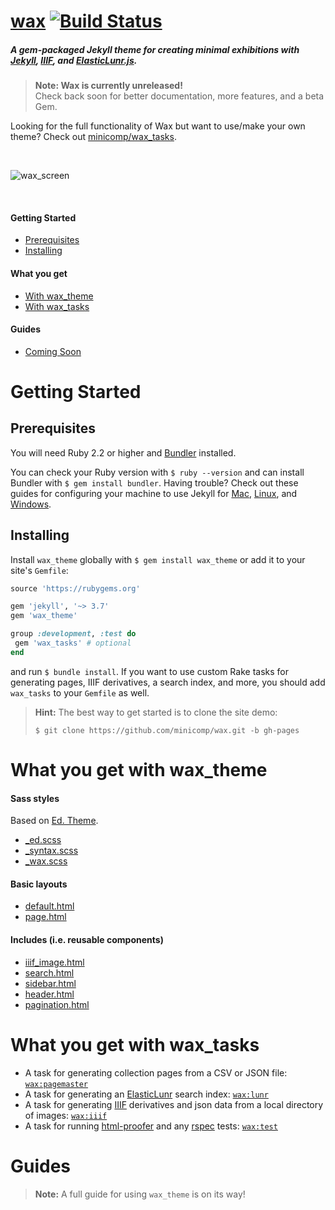 # [wax](https://minicomp.github.io/wax/) [![Build Status](https://travis-ci.org/mnyrop/wax.svg?branch=master)](https://travis-ci.org/mnyrop/wax)


##### A gem-packaged Jekyll theme for creating minimal exhibitions with [Jekyll](http://jekyllrb.com), [IIIF](http://iiif.io), and [ElasticLunr.js](http://elasticlunr.com).

> __Note: Wax is currently unreleased!__ <br> Check back soon for better documentation, more features, and a beta Gem.


Looking for the full functionality of Wax but want to use/make your own theme? Check out [minicomp/wax_tasks](https://github.com/minicomp/wax_tasks).

<br>

![wax_screen](https://github.com/mnyrop/wax_tasks/raw/master/docs/wax_screen.gif?raw=true)

<br>

#### Getting Started
- [Prerequisites](#prerequisites)
- [Installing](#installing)

#### What you get
- [With wax_theme](#what-you-get-with-wax_theme)
- [With wax_tasks](#what-you-get-with-wax_tasks)

#### Guides
- [Coming Soon](#guides)


# Getting Started

## Prerequisites

You will need Ruby 2.2 or higher and [Bundler](https://rubygems.org/gems/bundler) installed.

You can check your Ruby version with `$ ruby --version` and can install Bundler with `$ gem install bundler`. Having trouble? Check out these guides for configuring your machine to use Jekyll for [Mac](https://learn.cloudcannon.com/jekyll/install-jekyll-on-os-x/), [Linux](https://learn.cloudcannon.com/jekyll/install-jekyll-on-linux/), and [Windows](https://jekyllrb.com/docs/windows/).

## Installing

Install `wax_theme` globally with `$ gem install wax_theme` or add it to your site's `Gemfile`:

```ruby
source 'https://rubygems.org'

gem 'jekyll', '~> 3.7'
gem 'wax_theme'

group :development, :test do
 gem 'wax_tasks' # optional
end

```

and run `$ bundle install`. If you want to use custom Rake tasks for generating pages, IIIF derivatives, a search index, and more, you should add `wax_tasks` to your `Gemfile` as well.

> __Hint:__ The best way to get started is to clone the site demo:
>
> `$ git clone https://github.com/minicomp/wax.git -b gh-pages`

# What you get with wax_theme

#### Sass styles
Based on [Ed. Theme](https://github.com/minicomp/ed).
- [\_ed.scss]()
- [\_syntax.scss]()
- [\_wax.scss]()

#### Basic layouts
- [default.html]()
- [page.html]()

#### Includes (i.e. reusable components)
- [iiif_image.html]()
- [search.html]()
- [sidebar.html]()
- [header.html]()
- [pagination.html]()


# What you get with wax_tasks

- A task for generating collection pages from a CSV or JSON file: [`wax:pagemaster`]()
- A task for generating an [ElasticLunr]() search index: [`wax:lunr`]()
- A task for generating [IIIF](http://iiif.io/) derivatives and json data from a local directory of images: [`wax:iiif`]()
- A task for running [html-proofer]() and any [rspec]() tests: [`wax:test`]()

# Guides
> __Note:__ A full guide for using `wax_theme` is on its way!
